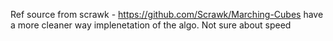 Ref source from scrawk - https://github.com/Scrawk/Marching-Cubes
have a more cleaner way implenetation of the algo. Not sure about speed